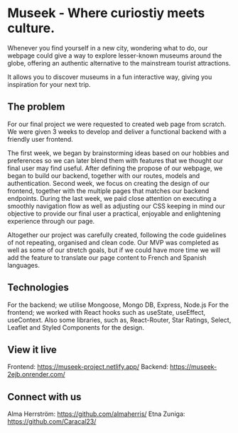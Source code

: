 # Museek - Where curiostiy meets culture.

Whenever you find yourself in a new city, wondering what to do, our webpage could give a way to explore lesser-known museums around the globe, offering an authentic alternative to the mainstream tourist attractions.

It allows you to discover museums in a fun interactive way, giving you inspiration for your next trip.

## The problem

For our final project we were requested to created web page from scratch. We were given 3 weeks to develop and deliver a functional backend with a friendly user frontend.

The first week, we began by brainstorming ideas based on our hobbies and preferences so we can later blend them with features that we thought our final user may find useful.
After defining the propose of our webpage, we began to build our backend, together with our routes, models and authentication.
Second week, we focus on creating the design of our frontend, together with the multiple pages that matches our backend endpoints.
During the last week, we paid close attention on executing a smoothly navigation flow as well as adjusting our CSS keeping in mind our objective to provide our final user a practical, enjoyable and enlightening experience through our page.

Altogether our project was carefully created, following the code guidelines of not repeating, organised and clean code. Our MVP was completed as well as some of our stretch goals, but if we could have more time we will add the feature to translate our page content to French and Spanish languages.

## Technologies

For the backend; we utilise Mongoose, Mongo DB, Express, Node.js
For the frontend; we worked with React hooks such as useState, useEffect, useContext. Also some libraries, such as, React-Router, Star Ratings, Select, Leaflet and Styled Components for the design.

## View it live

Frontend: https://museek-project.netlify.app/
Backend: https://museek-2ejb.onrender.com/

## Connect with us

Alma Herrström: https://github.com/almaherris/
Etna Zuniga: https://github.com/Caracal23/
